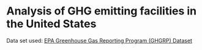 # Analysis of GHG emitting facilities in the United States

Data set used:  [EPA Greenhouse Gas Reporting Program (GHGRP) Dataset](https://www.epa.gov/enviro/greenhouse-gas-customized-search)